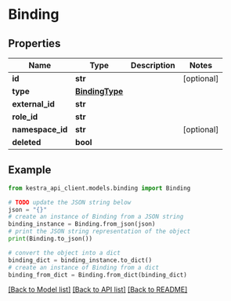 # Binding


## Properties

Name | Type | Description | Notes
------------ | ------------- | ------------- | -------------
**id** | **str** |  | [optional] 
**type** | [**BindingType**](BindingType.md) |  | 
**external_id** | **str** |  | 
**role_id** | **str** |  | 
**namespace_id** | **str** |  | [optional] 
**deleted** | **bool** |  | 

## Example

```python
from kestra_api_client.models.binding import Binding

# TODO update the JSON string below
json = "{}"
# create an instance of Binding from a JSON string
binding_instance = Binding.from_json(json)
# print the JSON string representation of the object
print(Binding.to_json())

# convert the object into a dict
binding_dict = binding_instance.to_dict()
# create an instance of Binding from a dict
binding_from_dict = Binding.from_dict(binding_dict)
```
[[Back to Model list]](../README.md#documentation-for-models) [[Back to API list]](../README.md#documentation-for-api-endpoints) [[Back to README]](../README.md)


